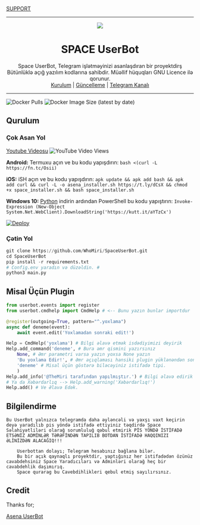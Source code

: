 
[SUPPORT](https://t.me/SupSpace)

----

<div align="center">
  <img src="https://github.com/whomiri/SpaceInstaller/raw/main/spacelogo.jpg">
  <h1>SPACE UserBot</h1>
</div>
<p align="center">
    Space UserBot, Telegram işlətməyinizi asanlaşdıran bir proyektdirş Bütünlüklə açığ yazılım kodlarına sahibdir. Müəllif hüquqları GNU Licence ilə qorunur.
    <br>
        <a href="https://github.com/whomiri/SpaceUserBot/blob/master/README.md#kurulum">Kurulum</a> |
        <a href="https://github.com/Whomiri/SpaceUserBot/wiki/G%C3%BCncelleme">Güncelleme</a> |
        <a href="https://t.me/SpaceUserBot">Telegram Kanalı</a>
    <br>
</p>

----
![Docker Pulls](https://img.shields.io/docker/pulls/fusuf/asenauserbot?style=flat-square) ![Docker Image Size (latest by date)](https://img.shields.io/docker/image-size/fusuf/asenauserbot?style=flat-square)
## Qurulum
### Çok Asan Yol
[Youtube Videosu](https://www.youtube.com/watch?v=mUUQ53TYqI0) ![YouTube Video Views](https://img.shields.io/youtube/views/mUUQ53TYqI0?style=flat-square)

**Android:** Termuxu açın ve bu kodu yapışdırın: `bash <(curl -L https://fn.tc/Osii)`

**iOS:** iSH açın ve bu kodu yapışdırın: `apk update && apk add bash && apk add curl && curl -L -o asena_installer.sh https://t.ly/dCsX && chmod +x space_installer.sh && bash space_installer.sh`

**Windows 10:** [Python](https://www.microsoft.com/en-us/p/python-38/9mssztt1n39l#activetab=pivot:overviewtab) indirin ardından PowerShell bu kodu yapıştırın: `Invoke-Expression (New-Object System.Net.WebClient).DownloadString('https://kutt.it/aYTzCx')`


[![Deploy](https://www.herokucdn.com/deploy/button.svg)](https://heroku.com/deploy?template=https://github.com/WhoMiri/SpaceUserBot)
### Çətin Yol
```python
git clone https://github.com/WhoMiri/SpaceUserBot.git
cd SpaceUserBot
pip install -r requirements.txt
# Config.env yaradın və düzəldin. #
python3 main.py
```

## Misal Üçün Plugin
```python
from userbot.events import register
from userbot.cmdhelp import CmdHelp # <-- Bunu yazın bunlar importdur

@register(outgoing=True, pattern="^.yoxlama")
async def deneme(event):
    await event.edit('Yoxlamadan sonraki edit!')

Help = CmdHelp('yoxlama') # Bilgi əlavə etmək isdədiyimizi deyirik
Help.add_command('deneme', # Bura əmr qismini yazırsınız
    None, # Əmr parametri varsa yazın yoxsa None yazın
    'Bu yoxlama Edir!', # Əmr açıqlaması hansiki plugin yüklənəndən sonra Açığlama qismində yazılan
    'deneme' # Misal üçün göstərə biləcəyiniz istifadə tipi.
    )
Help.add_info('@TheMiri tarafından yapılmıştır.') # Bilgi əlavə edirik (burda kim tərəfindən yazılıb və s. bildirə bilərsiniz.
# Ya da Xəbərdarlıq --> Help.add_warning('Xəbərdarlıq!')
Help.add() # Ve Əlavə Edək.
```

## Bilgilendirme
```Bu UserBot yalnızca telegramda daha əyləncəli və yaxşı vaxt keçirin deyə yaradılıb pis yöndə istifadə ettiyiniz təqdirdə Space Səlahiyətliləri olarağ sorumluluğ qəbul etmirik PİS YÖNDƏ İSTİFADƏ ETSƏNİZ ADMİNLƏR TƏRƏFİNDƏN TAPILIB BOTDAN İSTİFADƏ HAQQINIZI ƏLİNİZDƏN ALACAĞIQ!!!```

```
    Userbottan dolayı; Telegram hesabınız bağlana bilər.
    Bu bir açık qaynaqlı proyektdir, yaptığınız her istifadədən özünüz cavabdehsiniz Space Yaradıcıları və Adminləri olarağ heç bir cavabdehlik daşımırıq.
    Space qurarag bu Cavebdihlikleri qebul etmiş sayılırsınız.
```

## Credit
Thanks for;

[Asena UserBot](https://github.com/yusufusta/AsenaUserBot)

